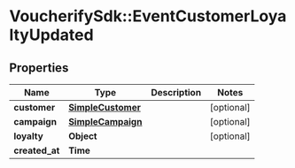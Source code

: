 # VoucherifySdk::EventCustomerLoyaltyUpdated

## Properties

| Name | Type | Description | Notes |
| ---- | ---- | ----------- | ----- |
| **customer** | [**SimpleCustomer**](SimpleCustomer.md) |  | [optional] |
| **campaign** | [**SimpleCampaign**](SimpleCampaign.md) |  | [optional] |
| **loyalty** | **Object** |  | [optional] |
| **created_at** | **Time** |  |  |

